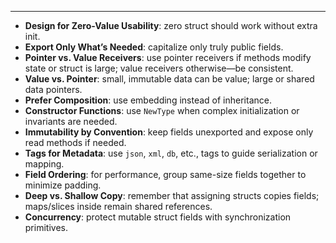 
---

- **Design for Zero-Value Usability**: zero struct should work without extra init.
- **Export Only What’s Needed**: capitalize only truly public fields.
- **Pointer vs. Value Receivers**: use pointer receivers if methods modify state or struct is large; value receivers otherwise—be consistent.
- **Value vs. Pointer**: small, immutable data can be value; large or shared data pointers.
- **Prefer Composition**: use embedding instead of inheritance.
- **Constructor Functions**: use `NewType` when complex initialization or invariants are needed.
- **Immutability by Convention**: keep fields unexported and expose only read methods if needed.
- **Tags for Metadata**: use `json`, `xml`, `db`, etc., tags to guide serialization or mapping.
- **Field Ordering**: for performance, group same-size fields together to minimize padding.
- **Deep vs. Shallow Copy**: remember that assigning structs copies fields; maps/slices inside remain shared references.
- **Concurrency**: protect mutable struct fields with synchronization primitives.